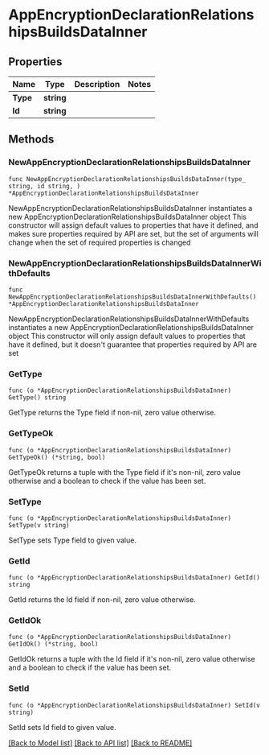 # AppEncryptionDeclarationRelationshipsBuildsDataInner

## Properties

Name | Type | Description | Notes
------------ | ------------- | ------------- | -------------
**Type** | **string** |  | 
**Id** | **string** |  | 

## Methods

### NewAppEncryptionDeclarationRelationshipsBuildsDataInner

`func NewAppEncryptionDeclarationRelationshipsBuildsDataInner(type_ string, id string, ) *AppEncryptionDeclarationRelationshipsBuildsDataInner`

NewAppEncryptionDeclarationRelationshipsBuildsDataInner instantiates a new AppEncryptionDeclarationRelationshipsBuildsDataInner object
This constructor will assign default values to properties that have it defined,
and makes sure properties required by API are set, but the set of arguments
will change when the set of required properties is changed

### NewAppEncryptionDeclarationRelationshipsBuildsDataInnerWithDefaults

`func NewAppEncryptionDeclarationRelationshipsBuildsDataInnerWithDefaults() *AppEncryptionDeclarationRelationshipsBuildsDataInner`

NewAppEncryptionDeclarationRelationshipsBuildsDataInnerWithDefaults instantiates a new AppEncryptionDeclarationRelationshipsBuildsDataInner object
This constructor will only assign default values to properties that have it defined,
but it doesn't guarantee that properties required by API are set

### GetType

`func (o *AppEncryptionDeclarationRelationshipsBuildsDataInner) GetType() string`

GetType returns the Type field if non-nil, zero value otherwise.

### GetTypeOk

`func (o *AppEncryptionDeclarationRelationshipsBuildsDataInner) GetTypeOk() (*string, bool)`

GetTypeOk returns a tuple with the Type field if it's non-nil, zero value otherwise
and a boolean to check if the value has been set.

### SetType

`func (o *AppEncryptionDeclarationRelationshipsBuildsDataInner) SetType(v string)`

SetType sets Type field to given value.


### GetId

`func (o *AppEncryptionDeclarationRelationshipsBuildsDataInner) GetId() string`

GetId returns the Id field if non-nil, zero value otherwise.

### GetIdOk

`func (o *AppEncryptionDeclarationRelationshipsBuildsDataInner) GetIdOk() (*string, bool)`

GetIdOk returns a tuple with the Id field if it's non-nil, zero value otherwise
and a boolean to check if the value has been set.

### SetId

`func (o *AppEncryptionDeclarationRelationshipsBuildsDataInner) SetId(v string)`

SetId sets Id field to given value.



[[Back to Model list]](../README.md#documentation-for-models) [[Back to API list]](../README.md#documentation-for-api-endpoints) [[Back to README]](../README.md)


